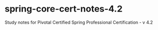 # spring-core-cert-notes-4.2
Study notes for Pivotal Certified Spring Professional Certification - v 4.2 
